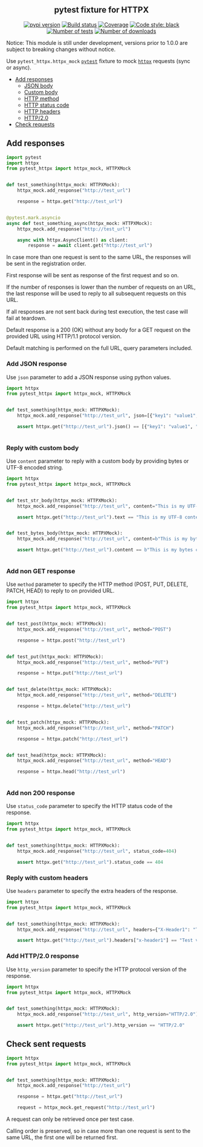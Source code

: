 <h2 align="center">pytest fixture for HTTPX</h2>

<p align="center">
<a href="https://pypi.org/project/pytest-httpx/"><img alt="pypi version" src="https://img.shields.io/pypi/v/pytest_httpx"></a>
<a href="https://travis-ci.com/Colin-b/pytest_httpx"><img alt="Build status" src="https://api.travis-ci.com/Colin-b/pytest_httpx.svg?branch=master"></a>
<a href="https://travis-ci.com/Colin-b/pytest_httpx"><img alt="Coverage" src="https://img.shields.io/badge/coverage-100%25-brightgreen"></a>
<a href="https://github.com/psf/black"><img alt="Code style: black" src="https://img.shields.io/badge/code%20style-black-000000.svg"></a>
<a href="https://travis-ci.com/Colin-b/pytest_httpx"><img alt="Number of tests" src="https://img.shields.io/badge/tests-27 passed-blue"></a>
<a href="https://pypi.org/project/pytest-httpx/"><img alt="Number of downloads" src="https://img.shields.io/pypi/dm/pytest_httpx"></a>
</p>

Notice: This module is still under development, versions prior to 1.0.0 are subject to breaking changes without notice.

Use `pytest_httpx.httpx_mock` [`pytest`](https://docs.pytest.org/en/latest/) fixture to mock [`httpx`](https://www.python-httpx.org) requests (sync or async).

- [Add responses](#add-responses)
  - [JSON body](#add-json-response)
  - [Custom body](#reply-with-custom-body)
  - [HTTP method](#add-non-get-response)
  - [HTTP status code](#add-non-200-response)
  - [HTTP headers](#reply-with-custom-headers)
  - [HTTP/2.0](#add-http/2.0-response)
- [Check requests](#check-sent-requests)

## Add responses

```python
import pytest
import httpx
from pytest_httpx import httpx_mock, HTTPXMock


def test_something(httpx_mock: HTTPXMock):
    httpx_mock.add_response("http://test_url")

    response = httpx.get("http://test_url")


@pytest.mark.asyncio
async def test_something_async(httpx_mock: HTTPXMock):
    httpx_mock.add_response("http://test_url")

    async with httpx.AsyncClient() as client:
        response = await client.get("http://test_url")
```

In case more than one request is sent to the same URL, the responses will be sent in the registration order.

First response will be sent as response of the first request and so on.

If the number of responses is lower than the number of requests on an URL, the last response will be used to reply to all subsequent requests on this URL.

If all responses are not sent back during test execution, the test case will fail at teardown.

Default response is a 200 (OK) without any body for a GET request on the provided URL using HTTP/1.1 protocol version.

Default matching is performed on the full URL, query parameters included.

### Add JSON response

Use `json` parameter to add a JSON response using python values.

```python
import httpx
from pytest_httpx import httpx_mock, HTTPXMock


def test_something(httpx_mock: HTTPXMock):
    httpx_mock.add_response("http://test_url", json=[{"key1": "value1", "key2": "value2"}])

    assert httpx.get("http://test_url").json() == [{"key1": "value1", "key2": "value2"}]
    
```

### Reply with custom body

Use `content` parameter to reply with a custom body by providing bytes or UTF-8 encoded string.

```python
import httpx
from pytest_httpx import httpx_mock, HTTPXMock


def test_str_body(httpx_mock: HTTPXMock):
    httpx_mock.add_response("http://test_url", content="This is my UTF-8 content")

    assert httpx.get("http://test_url").text == "This is my UTF-8 content"


def test_bytes_body(httpx_mock: HTTPXMock):
    httpx_mock.add_response("http://test_url", content=b"This is my bytes content")

    assert httpx.get("http://test_url").content == b"This is my bytes content"
    
```

### Add non GET response

Use `method` parameter to specify the HTTP method (POST, PUT, DELETE, PATCH, HEAD) to reply to on provided URL.

```python
import httpx
from pytest_httpx import httpx_mock, HTTPXMock


def test_post(httpx_mock: HTTPXMock):
    httpx_mock.add_response("http://test_url", method="POST")

    response = httpx.post("http://test_url")


def test_put(httpx_mock: HTTPXMock):
    httpx_mock.add_response("http://test_url", method="PUT")

    response = httpx.put("http://test_url")


def test_delete(httpx_mock: HTTPXMock):
    httpx_mock.add_response("http://test_url", method="DELETE")

    response = httpx.delete("http://test_url")


def test_patch(httpx_mock: HTTPXMock):
    httpx_mock.add_response("http://test_url", method="PATCH")

    response = httpx.patch("http://test_url")


def test_head(httpx_mock: HTTPXMock):
    httpx_mock.add_response("http://test_url", method="HEAD")

    response = httpx.head("http://test_url")
    
```

### Add non 200 response

Use `status_code` parameter to specify the HTTP status code of the response.

```python
import httpx
from pytest_httpx import httpx_mock, HTTPXMock


def test_something(httpx_mock: HTTPXMock):
    httpx_mock.add_response("http://test_url", status_code=404)

    assert httpx.get("http://test_url").status_code == 404

```

### Reply with custom headers

Use `headers` parameter to specify the extra headers of the response.

```python
import httpx
from pytest_httpx import httpx_mock, HTTPXMock


def test_something(httpx_mock: HTTPXMock):
    httpx_mock.add_response("http://test_url", headers={"X-Header1": "Test value"})

    assert httpx.get("http://test_url").headers["x-header1"] == "Test value"

```

### Add HTTP/2.0 response

Use `http_version` parameter to specify the HTTP protocol version of the response.

```python
import httpx
from pytest_httpx import httpx_mock, HTTPXMock


def test_something(httpx_mock: HTTPXMock):
    httpx_mock.add_response("http://test_url", http_version="HTTP/2.0")

    assert httpx.get("http://test_url").http_version == "HTTP/2.0"

```

## Check sent requests

```python
import httpx
from pytest_httpx import httpx_mock, HTTPXMock


def test_something(httpx_mock: HTTPXMock):
    httpx_mock.add_response("http://test_url")

    response = httpx.get("http://test_url")

    request = httpx_mock.get_request("http://test_url")
```

A request can only be retrieved once per test case. 

Calling order is preserved, so in case more than one request is sent to the same URL, the first one will be returned first.
